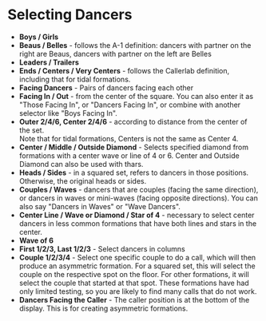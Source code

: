 
# Selecting Dancers

* **Boys / Girls**
* **Beaus / Belles** - follows the A-1 definition: dancers with partner on the right are Beaus, 
dancers with partner on the left are Belles
* **Leaders / Trailers** 
* **Ends / Centers / Very Centers** - follows the Callerlab definition, including that for tidal formations.
* **Facing Dancers** - Pairs of dancers facing each other
* **Facing In / Out** - from the center of the square.  You can also enter it as "Those Facing In", or "Dancers Facing In", or combine with another selector like "Boys Facing In".
* **Outer 2/4/6, Center 2/4/6** - according to distance from the center of the set.  
  Note that for tidal formations, Centers is not the same as Center 4.
* **Center / Middle / Outside Diamond** - Selects specified diamond from formations with
  a center wave or line of 4 or 6.  Center and Outside Diamond can also be used with thars.
* **Heads / Sides** - in a squared set, refers to dancers in those positions.
Otherwise, the original heads or sides.
* **Couples / Waves** - dancers that are couples (facing the same direction),
  or dancers in waves or mini-waves (facing opposite directions).  You can
  also say "Dancers in Waves" or "Wave Dancers".
* **Center Line / Wave or Diamond / Star of 4** - necessary to select center dancers in less common formations that have both lines and stars in the center.
* **Wave of 6**
* **First 1/2/3, Last 1/2/3** - Select dancers in columns
* **Couple 1/2/3/4** - Select one specific couple to do a call, which will then produce an asymmetric formation.  For a squared set, this will select the couple on the respective spot on the floor.  For other formations, it will select the couple that started at that spot.  These formations have had only limited testing, so you are likely to find many calls that do not work.
* **Dancers Facing the Caller** - The caller position is at the bottom of the display. This is for creating asymmetric formations.
